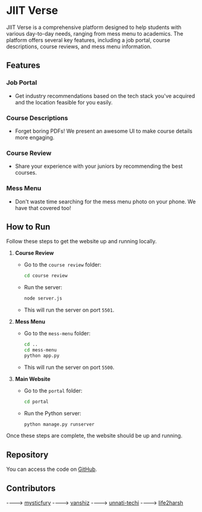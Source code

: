 # JIIT Verse

JIIT Verse is a comprehensive platform designed to help students with various day-to-day needs, ranging from mess menu to academics. The platform offers several key features, including a job portal, course descriptions, course reviews, and mess menu information.

## Features

### Job Portal
- Get industry recommendations based on the tech stack you've acquired and the location feasible for you easily.

### Course Descriptions
- Forget boring PDFs! We present an awesome UI to make course details more engaging.

### Course Review
- Share your experience with your juniors by recommending the best courses.

### Mess Menu
- Don't waste time searching for the mess menu photo on your phone. We have that covered too!

## How to Run

Follow these steps to get the website up and running locally.

1. **Course Review**
   - Go to the `course review` folder:
     ```bash
     cd course review
     ```
   - Run the server:
     ```bash
     node server.js
     ```
   - This will run the server on port `5501`.

2. **Mess Menu**
   - Go to the `mess-menu` folder:
     ```bash
     cd ..
     cd mess-menu
     python app.py
     
     ```
   - This will run the server on port `5500`.

3. **Main Website**
   - Go to the `portal` folder:
     ```bash
     cd portal
     ```
   - Run the Python server:
     ```bash
     python manage.py runserver
     ```

Once these steps are complete, the website should be up and running.

## Repository
You can access the code on [GitHub](https://github.com/viveknair6915/codejam-v5).


## Contributors
----> [mysticfury](http://github.com/viveknair6915)
----> [vanshiz](http://github.com/vanshiz)
----> [unnati-techi](http://github.con/unnati-techi)
----> [life2harsh](http://github.com/life2harsh)

